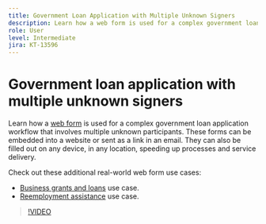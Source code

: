```yaml
---
title: Government Loan Application with Multiple Unknown Signers
description: Learn how a web form is used for a complex government loan application workflow that involves multiple unknown participants
role: User
level: Intermediate
jira: KT-13596
---
```

# Government loan application with multiple unknown signers

Learn how a [web form](../sign-advanced-users/webform.md) is used for a complex government loan application workflow that involves multiple unknown participants. These forms can be embedded into a website or sent as a link in an email. They can also be filled out on any device, in any location, speeding up processes and service delivery.

Check out these additional real-world web form use cases:

* [Business grants and loans](https://experienceleague.adobe.com/docs/document-cloud-learn/sign-learning-hub/expand/recipes/gov/usecasegovgrants.html?lang=en) use case.
* [Reemployment assistance](https://experienceleague.adobe.com/docs/document-cloud-learn/sign-learning-hub/expand/recipes/gov/usecasegovreemployment.html?lang=en) use case.

>[!VIDEO](https://video.tv.adobe.com/v/3421619?quality=12&learn=on&hidetitle=true)

